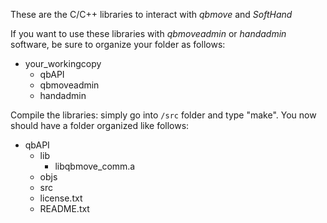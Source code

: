 These are the C/C++ libraries to interact with *qbmove* and *SoftHand*

If you want to use these libraries with *qbmoveadmin* or *handadmin* software,
be sure to organize your folder as follows:

* your_workingcopy
    * qbAPI
    * qbmoveadmin
    * handadmin

Compile the libraries:
simply go into `/src` folder and type "make". You now should have a
folder organized like follows:

* qbAPI
    * lib
        * libqbmove_comm.a
    * objs
    * src
    * license.txt
    * README.txt
